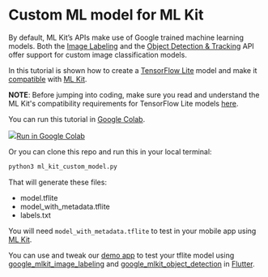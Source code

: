# Custom ML model for ML Kit

By default, ML Kit’s APIs make use of Google trained machine learning models. Both the [Image Labeling](https://developers.google.com/ml-kit/vision/image-labeling) and the [Object Detection & Tracking](https://developers.google.com/ml-kit/vision/object-detection) API offer support for custom image classification models. 

In this tutorial is shown how to create a [TensorFlow Lite](https://www.tensorflow.org/lite/) model and make it [compatible](https://developers.google.com/ml-kit/custom-models#model-compatibility) with [ML Kit](https://developers.google.com/ml-kit).

**NOTE**: Before jumping into coding, make sure you read and understand the ML Kit's compatibility requirements for TensorFlow Lite models [here](https://developers.google.com/ml-kit/custom-models). 

You can run this tutorial in [Google Colab](https://colab.research.google.com/github/flutter-ml/mlkit-custom-model/blob/main/ml_kit_custom_model.ipynb).

<td>
    <a target="_blank" href="https://colab.research.google.com/github/flutter-ml/mlkit-custom-model/blob/main/ml_kit_custom_model.ipynb"><img src="https://www.tensorflow.org/images/colab_logo_32px.png" />Run in Google Colab</a>
</td>

Or you can clone this repo and run this in your local terminal: 

```bash
python3 ml_kit_custom_model.py
```

That will generate these files:

* model.tflite
* model_with_metadata.tflite
* labels.txt

You will need `model_with_metadata.tflite` to test in your mobile app using [ML Kit](https://developers.google.com/ml-kit).

You can use and tweak our [demo app](https://github.com/flutter-ml/mlkit-custom-model/blob/main/flutter_demo_app) to test your tflite model using [google_mlkit_image_labeling](https://pub.dev/packages/google_mlkit_image_labeling) and [google_mlkit_object_detection](https://pub.dev/packages/google_mlkit_object_detection) in [Flutter](https://flutter.dev/). 
